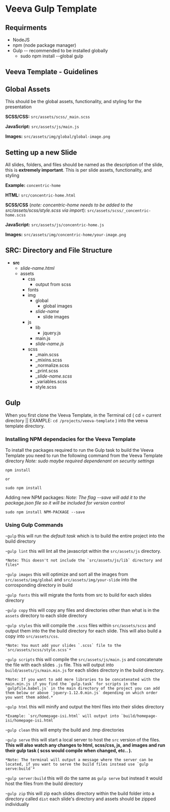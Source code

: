 
# Veeva Gulp Template

## Requirments 

  * NodeJS
  * npm (node package manager)
  * Gulp -- recommended to be installed globally
    * sudo npm install --global gulp

## Veeva Template - Guidelines

## Global Assets
  
  This should be the global assets, functionality, and styling for the presentation

  **SCSS/CSS:**
  `src/assets/scss/_main.scss`

  **JavaScript:**
  `src/assets/js/main.js`

  **Images:**
  `src/assets/img/global/global-image.png`

## Setting up a new Slide
  
  All slides, folders, and files should be named as the description of the slide, this is **extremely important**.
  This is per slide assets, functionality, and styling

  **Example:** `concentric-home`

  **HTML:**
  `src/concentric-home.html`

  **SCSS/CSS** (*note: concentric-home needs to be added to the src/assets/scss/style.scss via import*):
  `src/assets/scss/_concentric-home.scss`

  **JavaScript:**
  `src/assets/js/concentric-home.js`

  **Images:**
  `src/assets/img/concentric-home/your-image.png`


## SRC: Directory and File Structure

  * **src**
    * *slide-name.html*
    * assets
        * css
            * output from scss
        * fonts
        * img
            * global
                * global images
            * *slide-name*
                * slide images
        * js
            * lib 
                * jquery.js
            * main.js
            * *slide-name.js*
        * scss
            * _main.scss
            * _mixins.scss
            * _normalize.scss
            * _print.scss
            * *_slide-name.scss*
            * _variables.scss
            * style.scss

## Gulp

  When you first clone the Veeva Template, in the Terminal cd ( cd = current directory || EXAMPLE: `cd /projects/veeva-template` ) into the veeva template directory. 

### Installing NPM dependacies for the Veeva Template

  To install the packages required to run the Gulp task to build the Veeva Template you need to run the following command from the Veeva Template directory
  *Note: sudo maybe required dependenant on security settings*    

    npm install

    or 

    sudo npm install

  Adding new NPM packages:
  *Note: The flag --save will add it to the package.json file so it will be included for version control*

    sudo npm install NPM-PACKAGE --save

### Using Gulp Commands
  
  -`gulp` this will run the *default task* which is to build the entire project into the build directory

  -`gulp lint` this will lint all the javascript within the `src/assets/js` directory. 

    *Note: This doesn't not include the `src/assets/js/lib` directory and files*

  -`gulp images` this will optimize and sort all the images from `src/assets/img/global` and `src/assets/img/your-slide` into the corrosponding directory in build

  -`gulp fonts` this will migrate the fonts from src to build for each slides directory

  -`gulp copy` this will copy any files and directories other than what is in the `assets` directory to each slide directory

  -`gulp styles` this will compile the `.scss` files within `src/assets/scss` and output them into the the build directory for each slide. This will also build a copy into `src/assets/css`. 

    *Note: You must add your slides `.scss` file to the `src/assets/scss/style.scss`*

  -`gulp scripts` this will compile the `src/assets/js/main.js` and concatenate the file with each slides `.js` file. This will output into `build/assets/js/main.min.js` for each slides directory in the build directory.

    *Note: If you want to add more libraries to be concatenated with the main.min.js if you find the `gulp.task` for scripts in the `gulpfile.babel.js` in the main directory of the project you can add them below or above `jquery-1.12.0.min.js` depending on which order you want them added.*

  -`gulp html` this will minify and output the html files into their slides directory 

    *Example: `src/homepage-isi.html` will output into `build/homepage-isi/homepage-isi.html`

  -`gulp clean` this will empty the build and .tmp directories

  -`gulp serve` this will start a local server to host the `src` version of the files. **This will also watch any changes to html, scss/css, js, and images and run their gulp task ( scss would compile when changed, etc.. ).** 

    *Note: The terminal will output a message where the server can be located, if you want to serve the build files instead use `gulp serve:build`*

  -`gulp server:build` this will do the same as `gulp serve` but instead it would host the files from the build directory

  -`gulp zip` this will zip each slides directory within the build folder into a directory called `dist` each slide's directory and assets should be zipped individually
